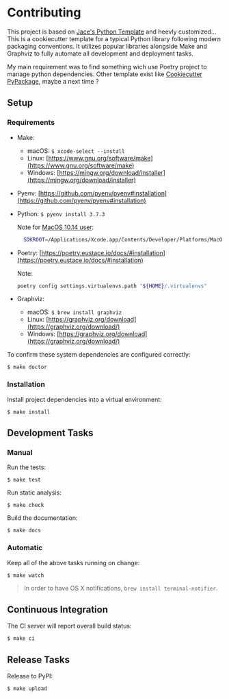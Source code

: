 # Contributing

This project is based on [Jace's Python Template](https://github.com/jacebrowning/template-python) and heevly customized...
This is a cookiecutter template for a typical Python library following modern packaging conventions. It utilizes popular libraries alongside Make and Graphviz to fully automate all development and deployment tasks.

My main requirement was to find something wich use Poetry project to manage python dependencies.
Other template exist like [Cookiecutter PyPackage](https://github.com/audreyr/cookiecutter-pypackage), maybe a next time ?


## Setup

### Requirements

* Make:
    * macOS: `$ xcode-select --install`
    * Linux: [https://www.gnu.org/software/make](https://www.gnu.org/software/make)
    * Windows: [https://mingw.org/download/installer](https://mingw.org/download/installer)
* Pyenv: [https://github.com/pyenv/pyenv#installation](https://github.com/pyenv/pyenv#installation)
* Python: `$ pyenv install 3.7.3`

  Note for [MacOS 10.14 user](https://github.com/pyenv/pyenv/issues/544):
  ```bash
    SDKROOT=/Applications/Xcode.app/Contents/Developer/Platforms/MacOSX.platform/Developer/SDKs/MacOSX10.14.sdk MACOSX_DEPLOYMENT_TARGET=10.14 pyenv install 3.7.3
  ```
* Poetry: [https://poetry.eustace.io/docs/#installation](https://poetry.eustace.io/docs/#installation)

  Note:
  ```bash
  poetry config settings.virtualenvs.path "${HOME}/.virtualenvs"
  ```
* Graphviz:
    * macOS: `$ brew install graphviz`
    * Linux: [https://graphviz.org/download](https://graphviz.org/download/)
    * Windows: [https://graphviz.org/download](https://graphviz.org/download/)

To confirm these system dependencies are configured correctly:

```text
$ make doctor
```

### Installation

Install project dependencies into a virtual environment:

```text
$ make install
```

## Development Tasks

### Manual

Run the tests:

```text
$ make test
```

Run static analysis:

```text
$ make check
```

Build the documentation:

```text
$ make docs
```

### Automatic

Keep all of the above tasks running on change:

```text
$ make watch
```

> In order to have OS X notifications, `brew install terminal-notifier`.

## Continuous Integration

The CI server will report overall build status:

```text
$ make ci
```

## Release Tasks

Release to PyPI:

```text
$ make upload
```
